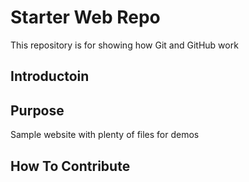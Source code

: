 # Starter Web Repo

This repository is for showing how Git and GitHub work

## Introductoin

## Purpose

Sample website with plenty of files for demos

## How To Contribute